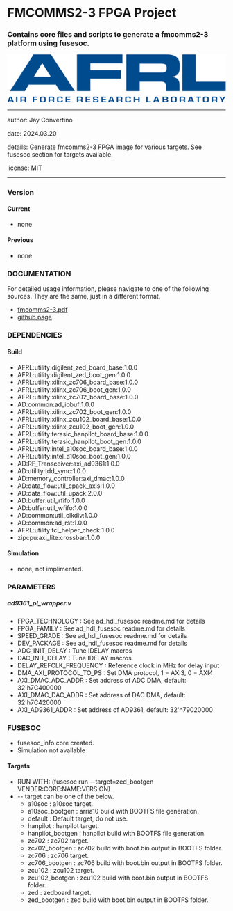 # FMCOMMS2-3 FPGA Project
### Contains core files and scripts to generate a fmcomms2-3 platform using fusesoc.

![image](docs/manual/img/AFRL.png)

---

   author: Jay Convertino

   date: 2024.03.20

   details: Generate fmcomms2-3 FPGA image for various targets. See fusesoc section for targets available.

   license: MIT

---

### Version
#### Current
  - none

#### Previous
  - none

### DOCUMENTATION
  For detailed usage information, please navigate to one of the following sources. They are the same, just in a different format.

  - [fmcomms2-3.pdf](docs/manual/fmcomms2-3.pdf)
  - [github page](https://johnathan-convertino-afrl.github.io/fmcomms2-3/)

### DEPENDENCIES
#### Build
  - AFRL:utility:digilent_zed_board_base:1.0.0
  - AFRL:utility:digilent_zed_boot_gen:1.0.0
  - AFRL:utility:xilinx_zc706_board_base:1.0.0
  - AFRL:utility:xilinx_zc706_boot_gen:1.0.0
  - AFRL:utility:xilinx_zc702_board_base:1.0.0
  - AD:common:ad_iobuf:1.0.0
  - AFRL:utility:xilinx_zc702_boot_gen:1.0.0
  - AFRL:utility:xilinx_zcu102_board_base:1.0.0
  - AFRL:utility:xilinx_zcu102_boot_gen:1.0.0
  - AFRL:utility:terasic_hanpilot_board_base:1.0.0
  - AFRL:utility:terasic_hanpilot_boot_gen:1.0.0
  - AFRL:utility:intel_a10soc_board_base:1.0.0
  - AFRL:utility:intel_a10soc_boot_gen:1.0.0
  - AD:RF_Transceiver:axi_ad9361:1.0.0
  - AD:utility:tdd_sync:1.0.0
  - AD:memory_controller:axi_dmac:1.0.0
  - AD:data_flow:util_cpack_axis:1.0.0
  - AD:data_flow:util_upack:2.0.0
  - AD:buffer:util_rfifo:1.0.0
  - AD:buffer:util_wfifo:1.0.0
  - AD:common:util_clkdiv:1.0.0
  - AD:common:ad_rst:1.0.0
  - AFRL:utility:tcl_helper_check:1.0.0
  - zipcpu:axi_lite:crossbar:1.0.0

#### Simulation
  - none, not implimented.

### PARAMETERS
##### ad9361_pl_wrapper.v
  * FPGA_TECHNOLOGY : See ad_hdl_fusesoc readme.md for details
  * FPGA_FAMILY : See ad_hdl_fusesoc readme.md for details
  * SPEED_GRADE : See ad_hdl_fusesoc readme.md for details
  * DEV_PACKAGE : See ad_hdl_fusesoc readme.md for details
  * ADC_INIT_DELAY : Tune IDELAY macros
  * DAC_INIT_DELAY : Tune IDELAY macros
  * DELAY_REFCLK_FREQUENCY : Reference clock in MHz for delay input
  * DMA_AXI_PROTOCOL_TO_PS : Set DMA protocol, 1 = AXI3, 0 = AXI4
  * AXI_DMAC_ADC_ADDR : Set address of ADC DMA, default: 32'h7C400000
  * AXI_DMAC_DAC_ADDR : Set address of DAC DMA, default: 32'h7C420000
  * AXI_AD9361_ADDR : Set address of AD9361, default: 32'h79020000

### FUSESOC

* fusesoc_info.core created.
* Simulation not available

#### Targets

* RUN WITH: (fusesoc run --target=zed_bootgen VENDER:CORE:NAME:VERSION)
* -- target can be one of the below.
  - a10soc           : a10soc target.
  - a10soc_bootgen   : arria10 build with BOOTFS file generation.
  - default          : Default target, do not use.
  - hanpilot         : hanpilot target.
  - hanpilot_bootgen : hanpilot build with BOOTFS file generation.
  - zc702            : zc702 target.
  - zc702_bootgen    : zc702 build with boot.bin output in BOOTFS folder.
  - zc706            : zc706 target.
  - zc706_bootgen    : zc706 build with boot.bin output in BOOTFS folder.
  - zcu102           : zcu102 target.
  - zcu102_bootgen   : zcu102 build with boot.bin output in BOOTFS folder.
  - zed              : zedboard target.
  - zed_bootgen      : zed build with boot.bin output in BOOTFS folder.

